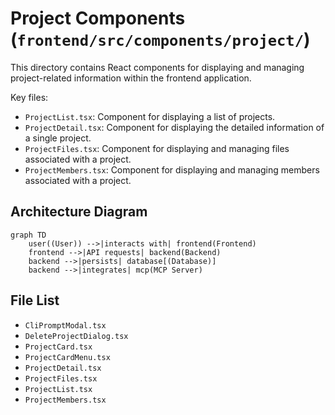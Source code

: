 # Project Components (`frontend/src/components/project/`)

This directory contains React components for displaying and managing project-related information within the frontend application.

Key files:

*   `ProjectList.tsx`: Component for displaying a list of projects.
*   `ProjectDetail.tsx`: Component for displaying the detailed information of a single project.
*   `ProjectFiles.tsx`: Component for displaying and managing files associated with a project.
*   `ProjectMembers.tsx`: Component for displaying and managing members associated with a project.

## Architecture Diagram
```mermaid
graph TD
    user((User)) -->|interacts with| frontend(Frontend)
    frontend -->|API requests| backend(Backend)
    backend -->|persists| database[(Database)]
    backend -->|integrates| mcp(MCP Server)
```

<!-- File List Start -->
## File List

- `CliPromptModal.tsx`
- `DeleteProjectDialog.tsx`
- `ProjectCard.tsx`
- `ProjectCardMenu.tsx`
- `ProjectDetail.tsx`
- `ProjectFiles.tsx`
- `ProjectList.tsx`
- `ProjectMembers.tsx`

<!-- File List End -->



